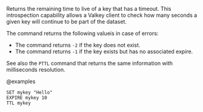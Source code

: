 Returns the remaining time to live of a key that has a timeout.
This introspection capability allows a Valkey client to check how many seconds a
given key will continue to be part of the dataset.

The command returns the following valueis in case of errors:

* The command returns `-2` if the key does not exist.
* The command returns `-1` if the key exists but has no associated expire.

See also the `PTTL` command that returns the same information with milliseconds resolution.

@examples

```cli
SET mykey "Hello"
EXPIRE mykey 10
TTL mykey
```
